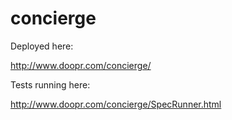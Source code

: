 # concierge

Deployed here:

http://www.doopr.com/concierge/

Tests running here:

http://www.doopr.com/concierge/SpecRunner.html
